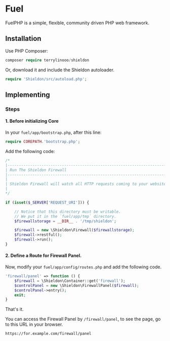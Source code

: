 # Fuel

FuelPHP is a simple, flexible, community driven PHP web framework.

## Installation

Use PHP Composer:

```php
composer require terrylinooo/shieldon
```

Or, download it and include the Shieldon autoloader.
```php
require 'Shieldon/src/autoload.php';
```

## Implementing

### Steps

#### 1. Before initializing Core

In your `fuel/app/bootstrap.php`, after this line:

```php
require COREPATH.'bootstrap.php';
```
Add the following code:

```php
/*
|--------------------------------------------------------------------------
| Run The Shieldon Firewall
|--------------------------------------------------------------------------
|
| Shieldon Firewall will watch all HTTP requests coming to your website.
|
*/

if (isset($_SERVER['REQUEST_URI'])) {

	// Notice that this directory must be writable.
	// We put it in the `fuel/app/tmp` directory.
    $firewallstorage = __DIR__ . '/tmp/shieldon';

    $firewall = new \Shieldon\Firewall($firewallstorage);
    $firewall->restful();
    $firewall->run();
}
```

#### 2.  Define a Route for Firewall Panel.

Now, modify your `fuel/app/config/routes.php` and add the following code.

```php
'firewall/panel' => function () {
    $firewall = \Shieldon\Container::get('firewall');
    $controlPanel = new \Shieldon\FirewallPanel($firewall);
    $controlPanel->entry();
    exit;
}
```

That's it.

You can access the Firewall Panel by `/firewall/panel`, to see the page, go to this URL in your browser.

```bash
https://for.example.com/firewall/panel
```